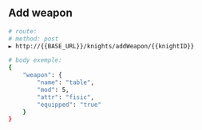 ## Add weapon

``` bash
# route:
# method: post
► http://{{BASE_URL}}/knights/addWeapon/{{knightID}}
```

``` bash
# body exemple:
{
    "weapon": {
        "name": "table",
        "mod": 5,
        "attr": "fisic",
        "equipped": "true"
    }
}
```